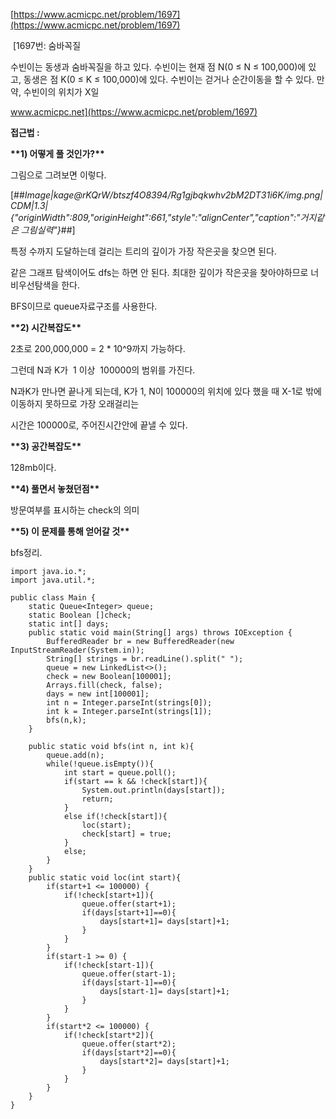 [https://www.acmicpc.net/problem/1697](https://www.acmicpc.net/problem/1697)

 [1697번: 숨바꼭질

수빈이는 동생과 숨바꼭질을 하고 있다. 수빈이는 현재 점 N(0 ≤ N ≤ 100,000)에 있고, 동생은 점 K(0 ≤ K ≤ 100,000)에 있다. 수빈이는 걷거나 순간이동을 할 수 있다. 만약, 수빈이의 위치가 X일

www.acmicpc.net](https://www.acmicpc.net/problem/1697)

**접근법 :** 

**\*\*1) 어떻게 풀 것인가?\*\***

그림으로 그려보면 이렇다.

[##_Image|kage@rKQrW/btszf4O8394/Rg1gjbqkwhv2bM2DT31i6K/img.png|CDM|1.3|{"originWidth":809,"originHeight":661,"style":"alignCenter","caption":"거지같은 그림실력"}_##]

특정 수까지 도달하는데 걸리는 트리의 깊이가 가장 작은곳을 찾으면 된다. 

같은 그래프 탐색이어도 dfs는 하면 안 된다. 최대한 깊이가 작은곳을 찾아야하므로 너비우선탐색을 한다.

BFS이므로 queue자료구조를 사용한다.

**\*\*2) 시간복잡도\*\***

2초로 200,000,000 = 2 \* 10^9까지 가능하다. 

그런데 N과 K가  1 이상  100000의 범위를 가진다. 

N과K가 만나면 끝나게 되는데, K가 1, N이 100000의 위치에 있다 했을 때 X-1로 밖에 이동하지 못하므로 가장 오래걸리는

시간은 100000로, 주어진시간안에 끝낼 수 있다. 

**\*\*3) 공간복잡도\*\***

128mb이다.

**\*\*4) 풀면서 놓쳤던점\*\***

방문여부를 표시하는 check의 의미

**\*\*5) 이 문제를 통해 얻어갈 것\*\***

bfs정리.

```
import java.io.*;
import java.util.*;

public class Main {
    static Queue<Integer> queue;
    static Boolean []check;
    static int[] days;
    public static void main(String[] args) throws IOException {
        BufferedReader br = new BufferedReader(new InputStreamReader(System.in));
        String[] strings = br.readLine().split(" ");
        queue = new LinkedList<>();
        check = new Boolean[100001];
        Arrays.fill(check, false);
        days = new int[100001];
        int n = Integer.parseInt(strings[0]);
        int k = Integer.parseInt(strings[1]);
        bfs(n,k);
    }

    public static void bfs(int n, int k){
        queue.add(n);
        while(!queue.isEmpty()){
            int start = queue.poll();
            if(start == k && !check[start]){
                System.out.println(days[start]);
                return;
            }
            else if(!check[start]){
                loc(start);
                check[start] = true;
            }
            else;
        }
    }
    public static void loc(int start){
        if(start+1 <= 100000) {
            if(!check[start+1]){
                queue.offer(start+1);
                if(days[start+1]==0){
                    days[start+1]= days[start]+1;
                }
            }
        }
        if(start-1 >= 0) {
            if(!check[start-1]){
                queue.offer(start-1);
                if(days[start-1]==0){
                    days[start-1]= days[start]+1;
                }
            }
        }
        if(start*2 <= 100000) {
            if(!check[start*2]){
                queue.offer(start*2);
                if(days[start*2]==0){
                    days[start*2]= days[start]+1;
                }
            }
        }
    }
}
```